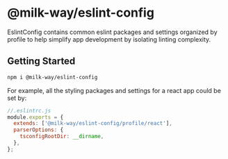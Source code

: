 # @milk-way/eslint-config

EslintConfig contains common eslint packages and settings organized by profile
to help simplify app development by isolating linting complexity.

## Getting Started

```bash
npm i @milk-way/eslint-config
```

For example, all the styling packages and settings for a react app could be set
by:

```javascript
//.eslintrc.js
module.exports = {
  extends: ['@milk-way/eslint-config/profile/react'],
  parserOptions: {
    tsconfigRootDir: __dirname,
  },
};
```
